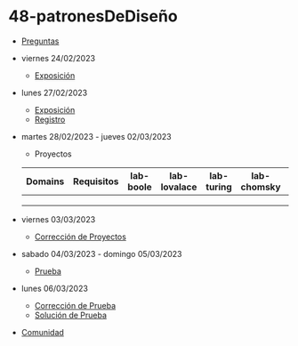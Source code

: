 # 48-patronesDeDiseño

- [Preguntas](https://escuela.it/cursos/curso-recurrencia-desarrollo-software/clase/patron)
- viernes 24/02/2023
  - [Exposición](https://escuela.it/cursos/curso-recurrencia-desarrollo-software/clase/patron)
- lunes 27/02/2023
  - [Exposición](https://escuela.it/cursos/curso-recurrencia-desarrollo-software/clase/patron)
  - [Registro](https://forms.gle/pA2QvsW32P4KtTD77)
- martes 28/02/2023 - jueves 02/03/2023
  - Proyectos
  
  |Domains|Requisitos|lab-boole|lab-lovalace|lab-turing|lab-chomsky|lab-bernersLee|
  |-------|----------|---------|------------|----------|-----------|--------------|
  |       |          |         |            |          |           |              |
  |       |          |         |            |          |           |              |
  |       |          |         |            |          |           |              |
- viernes 03/03/2023
  - [Corrección de Proyectos](https://escuela.it/cursos/curso-recurrencia-desarrollo-software/clase/patron)
- sabado 04/03/2023 - domingo 05/03/2023
  - [Prueba](https://forms.gle/hB9UJoN2PYiexctH8)
- lunes 06/03/2023
  - [Corrección de Prueba](https://escuela.it/cursos/curso-recurrencia-desarrollo-software/clase/patron)
  - [Solución de Prueba](https://docs.google.com/spreadsheets/d/1Uwtqa5VdD5wK2X7eLgkS6_th16aPnsW8pa5Ft2TyLPo/edit#gid=0)
- [Comunidad](https://app.slack.com/client/T02S3KYD464/C02TWJ9QK0A)